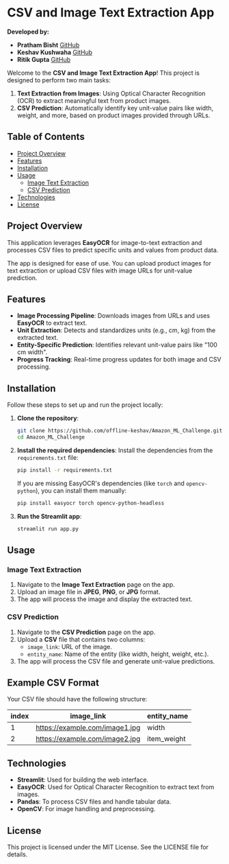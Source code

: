 # CSV and Image Text Extraction App

**Developed by:**
- **Pratham Bisht** [GitHub](https://github.com/Pratham216)
- **Keshav Kushwaha** [GitHub](https://github.com/offline-keshav)
- **Ritik Gupta** [GitHub](https://github.com/guptaritik17)

Welcome to the **CSV and Image Text Extraction App**! This project is designed to perform two main tasks:

1. **Text Extraction from Images**: Using Optical Character Recognition (OCR) to extract meaningful text from product images.
2. **CSV Prediction**: Automatically identify key unit-value pairs like width, weight, and more, based on product images provided through URLs.

## Table of Contents

- [Project Overview](#project-overview)
- [Features](#features)
- [Installation](#installation)
- [Usage](#usage)
  - [Image Text Extraction](#image-text-extraction)
  - [CSV Prediction](#csv-prediction)
- [Technologies](#technologies)
- [License](#license)

## Project Overview

This application leverages **EasyOCR** for image-to-text extraction and processes CSV files to predict specific units and values from product data.

The app is designed for ease of use. You can upload product images for text extraction or upload CSV files with image URLs for unit-value prediction.

## Features

- **Image Processing Pipeline**: Downloads images from URLs and uses **EasyOCR** to extract text.
- **Unit Extraction**: Detects and standardizes units (e.g., cm, kg) from the extracted text.
- **Entity-Specific Prediction**: Identifies relevant unit-value pairs like "100 cm width".
- **Progress Tracking**: Real-time progress updates for both image and CSV processing.

## Installation

Follow these steps to set up and run the project locally:

1. **Clone the repository**:
   ```bash
   git clone https://github.com/offline-keshav/Amazon_ML_Challenge.git
   cd Amazon_ML_Challenge
   ```

2. **Install the required dependencies**:
   Install the dependencies from the `requirements.txt` file:
   ```bash
   pip install -r requirements.txt
   ```

   If you are missing EasyOCR's dependencies (like `torch` and `opencv-python`), you can install them manually:
   ```bash
   pip install easyocr torch opencv-python-headless
   ```

3. **Run the Streamlit app**:
   ```bash
   streamlit run app.py
   ```

## Usage

### Image Text Extraction

1. Navigate to the **Image Text Extraction** page on the app.
2. Upload an image file in **JPEG**, **PNG**, or **JPG** format.
3. The app will process the image and display the extracted text.

### CSV Prediction

1. Navigate to the **CSV Prediction** page on the app.
2. Upload a **CSV** file that contains two columns: 
   - `image_link`: URL of the image.
   - `entity_name`: Name of the entity (like width, height, weight, etc.).
3. The app will process the CSV file and generate unit-value predictions.

## Example CSV Format

Your CSV file should have the following structure:

| index | image_link                                  | entity_name      |
|-------|---------------------------------------------|------------------|
| 1     | https://example.com/image1.jpg              | width            |
| 2     | https://example.com/image2.jpg              | item_weight      |

## Technologies

- **Streamlit**: Used for building the web interface.
- **EasyOCR**: Used for Optical Character Recognition to extract text from images.
- **Pandas**: To process CSV files and handle tabular data.
- **OpenCV**: For image handling and preprocessing.

## License

This project is licensed under the MIT License. See the LICENSE file for details.
